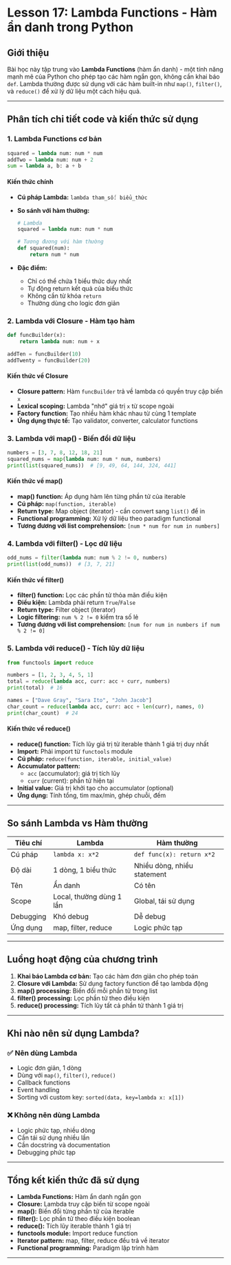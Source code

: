 # Lesson 17: Lambda Functions - Hàm ẩn danh trong Python

## Giới thiệu

Bài học này tập trung vào **Lambda Functions** (hàm ẩn danh) - một tính năng mạnh mẽ của Python cho phép tạo các hàm ngắn gọn, không cần khai báo `def`. Lambda thường được sử dụng với các hàm built-in như `map()`, `filter()`, và `reduce()` để xử lý dữ liệu một cách hiệu quả.

---

## Phân tích chi tiết code và kiến thức sử dụng

### 1. Lambda Functions cơ bản

```python
squared = lambda num: num * num
addTwo = lambda num: num + 2
sum = lambda a, b: a + b
```

#### Kiến thức chính

- **Cú pháp Lambda:** `lambda tham_số: biểu_thức`
- **So sánh với hàm thường:**

  ```python
  # Lambda
  squared = lambda num: num * num

  # Tương đương với hàm thường
  def squared(num):
      return num * num
  ```

- **Đặc điểm:**
  - Chỉ có thể chứa 1 biểu thức duy nhất
  - Tự động return kết quả của biểu thức
  - Không cần từ khóa `return`
  - Thường dùng cho logic đơn giản

### 2. Lambda với Closure - Hàm tạo hàm

```python
def funcBuilder(x):
    return lambda num: num + x

addTen = funcBuilder(10)
addTwenty = funcBuilder(20)
```

#### Kiến thức về Closure

- **Closure pattern:** Hàm `funcBuilder` trả về lambda có quyền truy cập biến `x`
- **Lexical scoping:** Lambda "nhớ" giá trị `x` từ scope ngoài
- **Factory function:** Tạo nhiều hàm khác nhau từ cùng 1 template
- **Ứng dụng thực tế:** Tạo validator, converter, calculator functions

### 3. Lambda với map() - Biến đổi dữ liệu

```python
numbers = [3, 7, 8, 12, 18, 21]
squared_nums = map(lambda num: num * num, numbers)
print(list(squared_nums))  # [9, 49, 64, 144, 324, 441]
```

#### Kiến thức về map()

- **map() function:** Áp dụng hàm lên từng phần tử của iterable
- **Cú pháp:** `map(function, iterable)`
- **Return type:** Map object (iterator) - cần convert sang `list()` để in
- **Functional programming:** Xử lý dữ liệu theo paradigm functional
- **Tương đương với list comprehension:** `[num * num for num in numbers]`

### 4. Lambda với filter() - Lọc dữ liệu

```python
odd_nums = filter(lambda num: num % 2 != 0, numbers)
print(list(odd_nums))  # [3, 7, 21]
```

#### Kiến thức về filter()

- **filter() function:** Lọc các phần tử thỏa mãn điều kiện
- **Điều kiện:** Lambda phải return `True`/`False`
- **Return type:** Filter object (iterator)
- **Logic filtering:** `num % 2 != 0` kiểm tra số lẻ
- **Tương đương với list comprehension:** `[num for num in numbers if num % 2 != 0]`

### 5. Lambda với reduce() - Tích lũy dữ liệu

```python
from functools import reduce

numbers = [1, 2, 3, 4, 5, 1]
total = reduce(lambda acc, curr: acc + curr, numbers)
print(total)  # 16

names = ["Dave Gray", "Sara Ito", "John Jacob"]
char_count = reduce(lambda acc, curr: acc + len(curr), names, 0)
print(char_count)  # 24
```

#### Kiến thức về reduce()

- **reduce() function:** Tích lũy giá trị từ iterable thành 1 giá trị duy nhất
- **Import:** Phải import từ `functools` module
- **Cú pháp:** `reduce(function, iterable, initial_value)`
- **Accumulator pattern:**
  - `acc` (accumulator): giá trị tích lũy
  - `curr` (current): phần tử hiện tại
- **Initial value:** Giá trị khởi tạo cho accumulator (optional)
- **Ứng dụng:** Tính tổng, tìm max/min, ghép chuỗi, đếm

---

## So sánh Lambda vs Hàm thường

| Tiêu chí  | Lambda                   | Hàm thường                  |
| --------- | ------------------------ | --------------------------- |
| Cú pháp   | `lambda x: x*2`          | `def func(x): return x*2`   |
| Độ dài    | 1 dòng, 1 biểu thức      | Nhiều dòng, nhiều statement |
| Tên       | Ẩn danh                  | Có tên                      |
| Scope     | Local, thường dùng 1 lần | Global, tái sử dụng         |
| Debugging | Khó debug                | Dễ debug                    |
| Ứng dụng  | map, filter, reduce      | Logic phức tạp              |

---

## Luồng hoạt động của chương trình

1. **Khai báo Lambda cơ bản:** Tạo các hàm đơn giản cho phép toán
2. **Closure với Lambda:** Sử dụng factory function để tạo lambda động
3. **map() processing:** Biến đổi mỗi phần tử trong list
4. **filter() processing:** Lọc phần tử theo điều kiện
5. **reduce() processing:** Tích lũy tất cả phần tử thành 1 giá trị

---

## Khi nào nên sử dụng Lambda?

### ✅ Nên dùng Lambda

- Logic đơn giản, 1 dòng
- Dùng với `map()`, `filter()`, `reduce()`
- Callback functions
- Event handling
- Sorting với custom key: `sorted(data, key=lambda x: x[1])`

### ❌ Không nên dùng Lambda

- Logic phức tạp, nhiều dòng
- Cần tái sử dụng nhiều lần
- Cần docstring và documentation
- Debugging phức tạp

---

## Tổng kết kiến thức đã sử dụng

- **Lambda Functions:** Hàm ẩn danh ngắn gọn
- **Closure:** Lambda truy cập biến từ scope ngoài
- **map():** Biến đổi từng phần tử của iterable
- **filter():** Lọc phần tử theo điều kiện boolean
- **reduce():** Tích lũy iterable thành 1 giá trị
- **functools module:** Import reduce function
- **Iterator pattern:** map, filter, reduce đều trả về iterator
- **Functional programming:** Paradigm lập trình hàm

---
